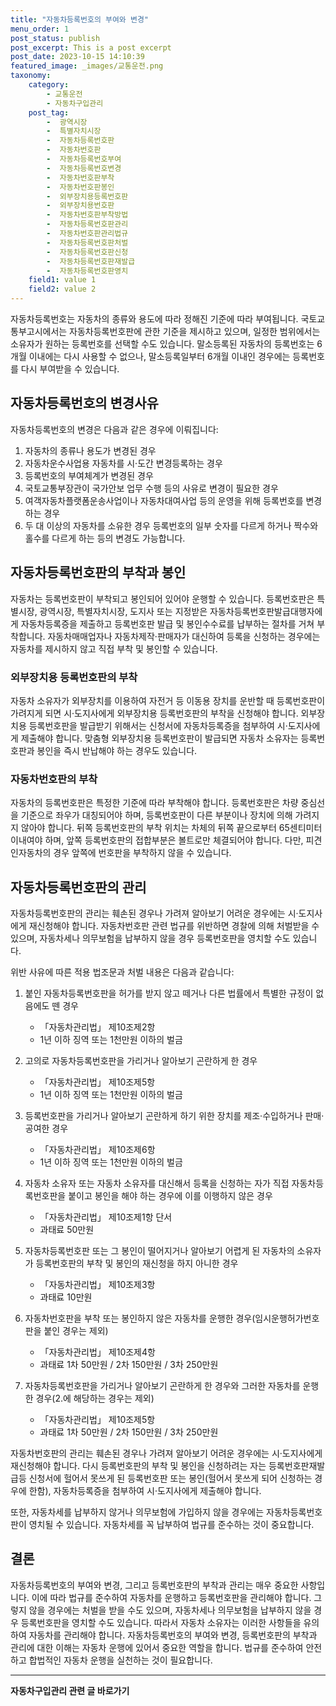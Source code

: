 ```yaml
---
title: "자동차등록번호의 부여와 변경"
menu_order: 1
post_status: publish
post_excerpt: This is a post excerpt
post_date: 2023-10-15 14:10:39
featured_image: _images/교통운전.png
taxonomy:
    category:
        - 교통운전
        - 자동차구입관리
    post_tag:
        -  광역시장
        -  특별자치시장
        -  자동차등록번호판
        -  자동차번호판
        -  자동차등록번호부여
        -  자동차등록번호변경
        -  자동차번호판부착
        -  자동차번호판봉인
        -  외부장치용등록번호판
        -  외부장치용번호판
        -  자동차번호판부착방법
        -  자동차등록번호판관리
        -  자동차번호판관리법규
        -  자동차등록번호판처벌
        -  자동차등록번호판신청
        -  자동차등록번호판재발급
        -  자동차등록번호판영치
    field1: value 1
    field2: value 2
---
```



자동차등록번호는 자동차의 종류와 용도에 따라 정해진 기준에 따라 부여됩니다. 국토교통부고시에서는 자동차등록번호판에 관한 기준을 제시하고 있으며, 일정한 범위에서는 소유자가 원하는 등록번호를 선택할 수도 있습니다. 말소등록된 자동차의 등록번호는 6개월 이내에는 다시 사용할 수 없으나, 말소등록일부터 6개월 이내인 경우에는 등록번호를 다시 부여받을 수 있습니다.

## 자동차등록번호의 변경사유

자동차등록번호의 변경은 다음과 같은 경우에 이뤄집니다:

1. 자동차의 종류나 용도가 변경된 경우
2. 자동차운수사업용 자동차를 시·도간 변경등록하는 경우
3. 등록번호의 부여체계가 변경된 경우
4. 국토교통부장관이 국가안보 업무 수행 등의 사유로 변경이 필요한 경우
5. 여객자동차플랫폼운송사업이나 자동차대여사업 등의 운영을 위해 등록번호를 변경하는 경우
6. 두 대 이상의 자동차를 소유한 경우 등록번호의 일부 숫자를 다르게 하거나 짝수와 홀수를 다르게 하는 등의 변경도 가능합니다.

## 자동차등록번호판의 부착과 봉인

자동차는 등록번호판이 부착되고 봉인되어 있어야 운행할 수 있습니다. 등록번호판은 특별시장, 광역시장, 특별자치시장, 도지사 또는 지정받은 자동차등록번호판발급대행자에게 자동차등록증을 제출하고 등록번호판 발급 및 봉인수수료를 납부하는 절차를 거쳐 부착합니다. 자동차매매업자나 자동차제작·판매자가 대신하여 등록을 신청하는 경우에는 자동차를 제시하지 않고 직접 부착 및 봉인할 수 있습니다.

### 외부장치용 등록번호판의 부착

자동차 소유자가 외부장치를 이용하여 자전거 등 이동용 장치를 운반할 때 등록번호판이 가려지게 되면 시·도지사에게 외부장치용 등록번호판의 부착을 신청해야 합니다. 외부장치용 등록번호판을 발급받기 위해서는 신청서에 자동차등록증을 첨부하여 시·도지사에게 제출해야 합니다. 맞춤형 외부장치용 등록번호판이 발급되면 자동차 소유자는 등록번호판과 봉인을 즉시 반납해야 하는 경우도 있습니다.

### 자동차번호판의 부착

자동차의 등록번호판은 특정한 기준에 따라 부착해야 합니다. 등록번호판은 차량 중심선을 기준으로 좌우가 대칭되어야 하며, 등록번호판이 다른 부분이나 장치에 의해 가려지지 않아야 합니다. 뒤쪽 등록번호판의 부착 위치는 차체의 뒤쪽 끝으로부터 65센티미터 이내여야 하며, 앞쪽 등록번호판의 접합부분은 볼트로만 체결되어야 합니다. 다만, 피견인자동차의 경우 앞쪽에 번호판을 부착하지 않을 수 있습니다.

## 자동차등록번호판의 관리

자동차등록번호판의 관리는 훼손된 경우나 가려져 알아보기 어려운 경우에는 시·도지사에게 재신청해야 합니다. 자동차번호판 관련 법규를 위반하면 경찰에 의해 처벌받을 수 있으며, 자동차세나 의무보험을 납부하지 않을 경우 등록번호판을 영치할 수도 있습니다.

위반 사유에 따른 적용 법조문과 처벌 내용은 다음과 같습니다:

1. 붙인 자동차등록번호판을 허가를 받지 않고 떼거나 다른 법률에서 특별한 규정이 없음에도 뗀 경우
   - 「자동차관리법」 제10조제2항
   - 1년 이하 징역 또는 1천만원 이하의 벌금

2. 고의로 자동차등록번호판을 가리거나 알아보기 곤란하게 한 경우
   - 「자동차관리법」 제10조제5항
   - 1년 이하 징역 또는 1천만원 이하의 벌금

3. 등록번호판을 가리거나 알아보기 곤란하게 하기 위한 장치를 제조·수입하거나 판매·공여한 경우
   - 「자동차관리법」 제10조제6항
   - 1년 이하 징역 또는 1천만원 이하의 벌금

4. 자동차 소유자 또는 자동차 소유자를 대신해서 등록을 신청하는 자가 직접 자동차등록번호판을 붙이고 봉인을 해야 하는 경우에 이를 이행하지 않은 경우
   - 「자동차관리법」 제10조제1항 단서
   - 과태료 50만원

5. 자동차등록번호판 또는 그 봉인이 떨어지거나 알아보기 어렵게 된 자동차의 소유자가 등록번호판의 부착 및 봉인의 재신청을 하지 아니한 경우
   - 「자동차관리법」 제10조제3항
   - 과태료 10만원

6. 자동차번호판을 부착 또는 봉인하지 않은 자동차를 운행한 경우(임시운행허가번호판을 붙인 경우는 제외)
   - 「자동차관리법」 제10조제4항
   - 과태료 1차 50만원 / 2차 150만원 / 3차 250만원

7. 자동차등록번호판을 가리거나 알아보기 곤란하게 한 경우와 그러한 자동차를 운행한 경우(2.에 해당하는 경우는 제외)
   - 「자동차관리법」 제10조제5항
   - 과태료 1차 50만원 / 2차 150만원 / 3차 250만원

자동차번호판의 관리는 훼손된 경우나 가려져 알아보기 어려운 경우에는 시·도지사에게 재신청해야 합니다. 다시 등록번호판의 부착 및 봉인을 신청하려는 자는 등록번호판재발급등 신청서에 헐어서 못쓰게 된 등록번호판 또는 봉인(헐어서 못쓰게 되어 신청하는 경우에 한함), 자동차등록증을 첨부하여 시·도지사에게 제출해야 합니다.

또한, 자동차세를 납부하지 않거나 의무보험에 가입하지 않을 경우에는 자동차등록번호판이 영치될 수 있습니다. 자동차세를 꼭 납부하여 법규를 준수하는 것이 중요합니다.

## 결론

자동차등록번호의 부여와 변경, 그리고 등록번호판의 부착과 관리는 매우 중요한 사항입니다. 이에 따라 법규를 준수하여 자동차를 운행하고 등록번호판을 관리해야 합니다. 그렇지 않을 경우에는 처벌을 받을 수도 있으며, 자동차세나 의무보험을 납부하지 않을 경우 등록번호판을 영치할 수도 있습니다. 따라서 자동차 소유자는 이러한 사항들을 유의하여 자동차를 관리해야 합니다. 자동차등록번호의 부여와 변경, 등록번호판의 부착과 관리에 대한 이해는 자동차 운행에 있어서 중요한 역할을 합니다. 법규를 준수하여 안전하고 합법적인 자동차 운행을 실천하는 것이 필요합니다.




<!-- wp:separator -->
<hr class="wp-block-separator has-alpha-channel-opacity"/>
<!-- /wp:separator -->

<!-- wp:group {"backgroundColor":"base","layout":{"type":"constrained"}} -->
<div class="wp-block-group has-base-background-color has-background"><!-- wp:paragraph {"align":"center","fontSize":"large"} -->
<p class="has-text-align-center has-large-font-size"><strong>자동차구입관리 관련 글 바로가기</strong></p>
<!-- /wp:paragraph -->


<!-- wp:latest-posts
{"categories":[{"id":3655,"count":19,"description":"","link":"https://uknowlaw.com/category/%ec%9e%90%eb%8f%99%ec%b0%a8%ea%b5%ac%ec%9e%85%ea%b4%80%eb%a6%ac/","name":"자동차구입관리","slug":"자동차구입관리","taxonomy":"category","parent":0,"meta":[],"_links":{"self":[{"href":"https://uknowlaw.com/wp-json/wp/v2/categories/3655"}],"collection":[{"href":"https://uknowlaw.com/wp-json/wp/v2/categories"}],"about":[{"href":"https://uknowlaw.com/wp-json/wp/v2/taxonomies/category"}],"wp:post_type":[{"href":"https://uknowlaw.com/wp-json/wp/v2/posts?categories=3655"}],"curies":[{"name":"wp","href":"https://api.w.org/{rel}","templated":true}]}}],"postsToShow":100,"excerptLength":28,"postLayout":"grid","columns":2,"featuredImageAlign":"left","featuredImageSizeSlug":"large","fontSize":"medium"} /--></div>
<!-- /wp:group -->